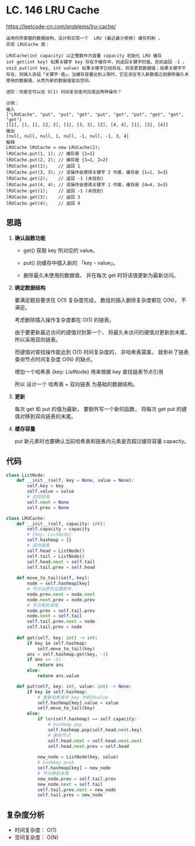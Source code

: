LC. 146 LRU Cache
====
https://leetcode-cn.com/problems/lru-cache/

    运用你所掌握的数据结构，设计和实现一个  LRU (最近最少使用) 缓存机制 。
    实现 LRUCache 类：

    LRUCache(int capacity) 以正整数作为容量 capacity 初始化 LRU 缓存
    int get(int key) 如果关键字 key 存在于缓存中，则返回关键字的值，否则返回 -1 。
    void put(int key, int value) 如果关键字已经存在，则变更其数据值；如果关键字不存在，则插入该组「关键字-值」。当缓存容量达到上限时，它应该在写入新数据之前删除最久未使用的数据值，从而为新的数据值留出空间。

    进阶：你是否可以在 O(1) 时间复杂度内完成这两种操作？

    示例：
    输入
    ["LRUCache", "put", "put", "get", "put", "get", "put", "get", "get", "get"]
    [[2], [1, 1], [2, 2], [1], [3, 3], [2], [4, 4], [1], [3], [4]]
    输出
    [null, null, null, 1, null, -1, null, -1, 3, 4]
    解释
    LRUCache lRUCache = new LRUCache(2);
    lRUCache.put(1, 1); // 缓存是 {1=1}
    lRUCache.put(2, 2); // 缓存是 {1=1, 2=2}
    lRUCache.get(1);    // 返回 1
    lRUCache.put(3, 3); // 该操作会使得关键字 2 作废，缓存是 {1=1, 3=3}
    lRUCache.get(2);    // 返回 -1 (未找到)
    lRUCache.put(4, 4); // 该操作会使得关键字 1 作废，缓存是 {4=4, 3=3}
    lRUCache.get(1);    // 返回 -1 (未找到)
    lRUCache.get(3);    // 返回 3
    lRUCache.get(4);    // 返回 4

## 思路

1. **确认函数功能**
    
    - get() 获取 key 所对应的 value。

    - put() 向缓存中插入新的 「key - value」。

    - 删除最久未使用的数据值， 并在每次 get 时将该值更新为最新访问。



2. **确定数据结构**
    
    要满足题目要求在 O(1) 复杂度完成， 数组的插入删除复杂度都在 O(N)， 不满足。

    考虑删除插入操作复杂度都在 O(1) 的链表。

    由于要更新最近访问的键值对到第一个， 将最久未访问的键值对更新到末尾，所以采用双向链表。

    而键值对查找操作能达到 O(1) 时间复杂度的， 非哈希表莫属， 就弥补了链表查询节点时间复杂度 O(N) 的缺点。
    
    增加一个哈希表 {key: ListNode} 用来根据 key 查找链表节点引用

    所以 设计一个 哈希表 + 双向链表 为基础的数据结构。

3. **更新**

    每次 get 和 put 的值为最新， 要额外写一个新的函数， 将每次 get put 的键值对移到双向链表的末尾。

4. **缓存容量**

    put 新元素时也要确认当前哈希表和链表内元素是否超过缓存容量 capacity。

## 代码
```python
class ListNode:
    def __init__(self, key = None, value = None):
        self.key = key
        self.value = value
        # 双向链表
        self.next = None
        self.prev = None

class LRUCache:
    def __init__(self, capacity: int):
        self.capacity = capacity
        # {key: ListNode}
        self.hashmap = {}
        # 双向链表
        self.head = ListNode()
        self.tail = ListNode()
        self.head.next = self.tail
        self.tail.prev = self.head
    
    def move_to_tail(self, key):
        node = self.hashmap[key]
        # 节点从原先位置断开
        node.prev.next = node.next
        node.next.prev = node.prev
        # 节点移到末尾
        node.prev = self.tail.prev
        node.next = self.tail
        self.tail.prev.next = node
        self.tail.prev = node
        
    def get(self, key: int) -> int:
        if key in self.hashmap:
            self.move_to_tail(key)
        ans = self.hashmap.get(key, -1)
        if ans == -1:
            return ans
        else:
            return ans.value

    def put(self, key: int, value: int) -> None:
        if key in self.hashmap:
            # 更新哈希表中 key 为新的value
            self.hashmap[key].value = value
            self.move_to_tail(key)
        else:
            if len(self.hashmap) == self.capacity:
                # hashmap pop
                self.hashmap.pop(self.head.next.key)
                # 删除节点
                self.head.next = self.head.next.next
                self.head.next.prev = self.head
                
            new_node = ListNode(key, value)
            # hashmap push
            self.hashmap[key] = new_node
            # 节点移到末尾
            new_node.prev = self.tail.prev
            new_node.next = self.tail
            self.tail.prev.next = new_node
            self.tail.prev = new_node
```

## 复杂度分析

- 时间复杂度： O(1)
- 空间复杂度： O(N)
